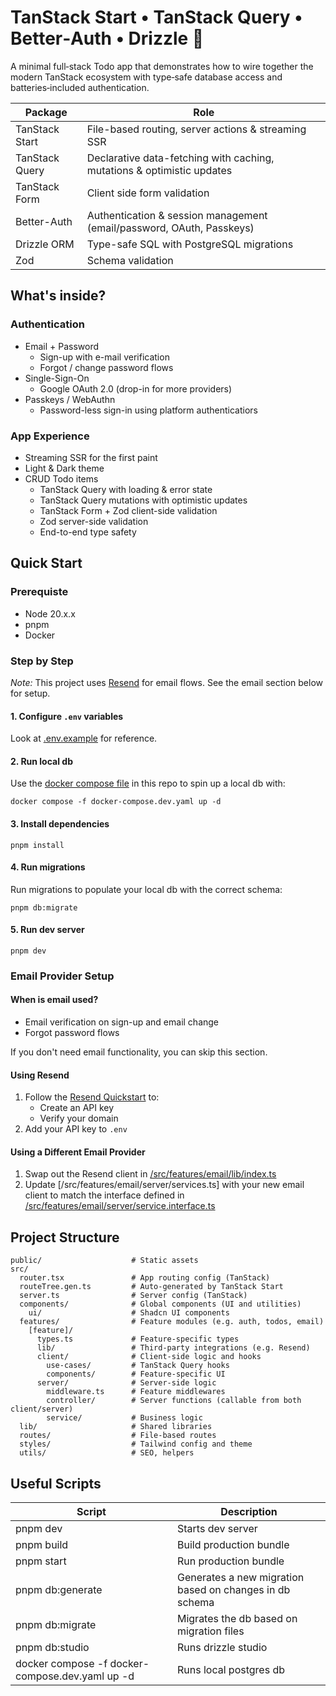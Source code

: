 # TanStack Start • TanStack Query • Better‑Auth • Drizzle 🚀

A minimal full‑stack Todo app that demonstrates how to wire together the modern TanStack ecosystem with type‑safe database access and batteries‑included authentication.

| Package        | Role                                                                   |
| -------------- | ---------------------------------------------------------------------- |
| TanStack Start | File-based routing, server actions & streaming SSR                     |
| TanStack Query | Declarative data-fetching with caching, mutations & optimistic updates |
| TanStack Form  | Client side form validation                                            |
| Better-Auth    | Authentication & session management (email/password, OAuth, Passkeys)  |
| Drizzle ORM    | Type-safe SQL with PostgreSQL migrations                               |
| Zod            | Schema validation                                                      |

## What's inside?

### Authentication

- Email + Password
  - Sign-up with e-mail verification
  - Forgot / change password flows
- Single-Sign-On
  - Google OAuth 2.0 (drop-in for more providers)
- Passkeys / WebAuthn
  - Password-less sign-in using platform authenticatiors

### App Experience

- Streaming SSR for the first paint
- Light & Dark theme
- CRUD Todo items
  - TanStack Query with loading & error state
  - TanStack Query mutations with optimistic updates
  - TanStack Form + Zod client-side validation
  - Zod server-side validation
  - End-to-end type safety

## Quick Start

### Prerequiste

- Node 20.x.x
- pnpm
- Docker

### Step by Step

_Note:_ This project uses [Resend](https://resend.com/) for email flows. See the email section below for setup.

#### 1. Configure `.env` variables

Look at [.env.example](./.env.example) for reference.

#### 2. Run local db

Use the [docker compose file](./docker-compose.dev.yaml) in this repo to spin up a local db with:

```
docker compose -f docker-compose.dev.yaml up -d
```

#### 3. Install dependencies

```
pnpm install
```

#### 4. Run migrations

Run migrations to populate your local db with the correct schema:

```
pnpm db:migrate
```

#### 5. Run dev server

```
pnpm dev
```

### Email Provider Setup

#### When is email used?

- Email verification on sign-up and email change
- Forgot password flows

If you don't need email functionality, you can skip this section.

#### Using Resend

1. Follow the [Resend Quickstart](https://resend.com/docs/send-with-nodejs) to:
   - Create an API key
   - Verify your domain
2. Add your API key to `.env`

#### Using a Different Email Provider

1. Swap out the Resend client in [/src/features/email/lib/index.ts](/src/features/email/lib/index.ts)
2. Update [/src/features/email/server/services.ts] with your new email client to match the interface defined in [/src/features/email/server/service.interface.ts](/src/features/email/server/service.interface.ts)

## Project Structure

```
public/                    # Static assets
src/
  router.tsx               # App routing config (TanStack)
  routeTree.gen.ts         # Auto-generated by TanStack Start
  server.ts                # Server config (TanStack)
  components/              # Global components (UI and utilities)
    ui/                    # Shadcn UI components
  features/                # Feature modules (e.g. auth, todos, email)
    [feature]/
      types.ts             # Feature-specific types
      lib/                 # Third-party integrations (e.g. Resend)
      client/              # Client-side logic and hooks
        use-cases/         # TanStack Query hooks
        components/        # Feature-specific UI
      server/              # Server-side logic
        middleware.ts      # Feature middlewares
        controller/        # Server functions (callable from both client/server)
        service/           # Business logic
  lib/                     # Shared libraries
  routes/                  # File-based routes
  styles/                  # Tailwind config and theme
  utils/                   # SEO, helpers
```

## Useful Scripts

| Script                                          | Description                                             |
| ----------------------------------------------- | ------------------------------------------------------- |
| pnpm dev                                        | Starts dev server                                       |
| pnpm build                                      | Build production bundle                                 |
| pnpm start                                      | Run production bundle                                   |
| pnpm db:generate                                | Generates a new migration based on changes in db schema |
| pnpm db:migrate                                 | Migrates the db based on migration files                |
| pnpm db:studio                                  | Runs drizzle studio                                     |
| docker compose -f docker-compose.dev.yaml up -d | Runs local postgres db                                  |
